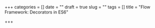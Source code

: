 +++
categories = []
date = ""
draft = true
slug = ""
tags = []
title = "Flow Framework:  Decorators in ES6"

+++

